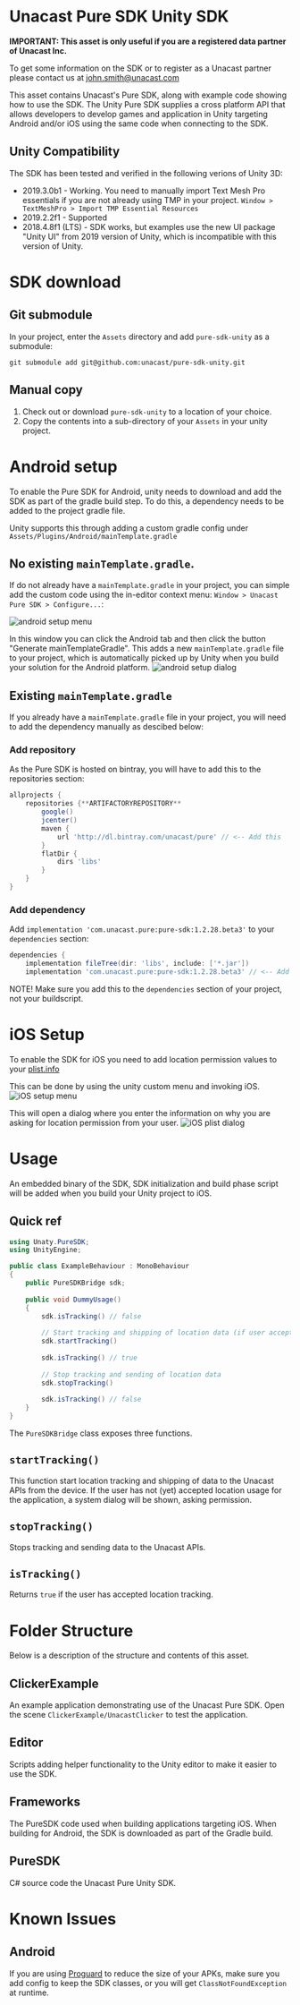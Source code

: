 # Unacast Pure SDK Unity SDK
**IMPORTANT: This asset is only useful if you are a registered data partner of Unacast Inc.**

To get some information on the SDK or to register as a Unacast partner please contact us at <john.smith@unacast.com> 

This asset contains Unacast's Pure SDK, along with example code showing how to use the SDK. 
The Unity Pure SDK supplies a cross platform API that allows developers to develop games and application 
in Unity targeting Android and/or iOS using the same code when connecting to the SDK.  

## Unity Compatibility
The SDK has been tested and verified in the following verions of Unity 3D:
- 2019.3.0b1 - Working. You need to manually import Text Mesh Pro essentials if you are not already using TMP in your project. `Window > TextMeshPro > Import TMP Essential Resources`
- 2019.2.2f1 - Supported
- 2018.4.8f1 (LTS) - SDK works, but examples use the new UI package "Unity UI" from 2019 version of Unity, which is incompatible with this version of Unity.


# SDK download

## Git submodule
In your project, enter the  `Assets` directory and add `pure-sdk-unity` as a submodule:
```
git submodule add git@github.com:unacast/pure-sdk-unity.git
```
    
## Manual copy
1. Check out or download `pure-sdk-unity` to a location of your choice.
2. Copy the contents into a sub-directory of your `Assets` in your unity project.

# Android setup
To enable the Pure SDK for Android, unity needs to download and add the SDK as part of the gradle build step. 
To do this, a dependency needs to be added to the project gradle file. 

Unity supports this through adding a custom gradle config under `Assets/Plugins/Android/mainTemplate.gradle`

## No existing `mainTemplate.gradle`.
If do not already have a `mainTemplate.gradle` in your project, you can simple add the custom code using the in-editor context menu:
`Window > Unacast Pure SDK > Configure...`:

![android setup menu](menu.png)

In this window you can click the Android tab and then click the button "Generate mainTemplateGradle". 
This adds a new `mainTemplate.gradle` file to your project, which is automatically picked up by Unity when you build your solution for the Android platform.
![android setup dialog](android_setup.png)

## Existing `mainTemplate.gradle`
If you already have a `mainTemplate.gradle` file in your project, you will need to add the dependency manually as descibed below:

### Add repository
As the Pure SDK is hosted on bintray, you will have to add this to the repositories section:

```groovy
allprojects {
    repositories {**ARTIFACTORYREPOSITORY**
        google()
        jcenter()
        maven {
            url 'http://dl.bintray.com/unacast/pure' // <-- Add this
        }         
        flatDir {
            dirs 'libs'
        }
    }
}
``` 

### Add dependency
Add `implementation 'com.unacast.pure:pure-sdk:1.2.28.beta3'` to your `dependencies` section: 

```groovy
dependencies {
    implementation fileTree(dir: 'libs', include: ['*.jar'])
    implementation 'com.unacast.pure:pure-sdk:1.2.28.beta3' // <-- Add this
```
NOTE! Make sure you add this to the `dependencies` section of your project, not your buildscript. 

# iOS Setup
To enable the SDK for iOS you need to add location permission values to your [plist.info](https://developer.apple.com/library/archive/documentation/General/Reference/InfoPlistKeyReference/Articles/AboutInformationPropertyListFiles.html) 

This can be done by using the unity custom menu and invoking iOS.
![iOS setup menu](menu.png)

This will open a dialog where you enter the information on why you are asking for location permission from your user.
![iOS plist dialog](ios_setup.png)
# Usage
An embedded binary of the SDK, SDK initialization and build phase script will be added when you build your Unity project to iOS. 
## Quick ref

```csharp
using Unaty.PureSDK;
using UnityEngine;

public class ExampleBehaviour : MonoBehaviour
{
    public PureSDKBridge sdk; 
    
    public void DummyUsage()
    {
        sdk.isTracking() // false
        
        // Start tracking and shipping of location data (if user accepts system dialog)
        sdk.startTracking()
        
        sdk.isTracking() // true
        
        // Stop tracking and sending of location data
        sdk.stopTracking() 
        
        sdk.isTracking() // false
    } 
}
```

The `PureSDKBridge` class exposes three functions.

## `startTracking()`
This function start location tracking and shipping of data to the Unacast APIs from the device. If the user has not (yet) accepted 
location usage for the application, a system dialog will be shown, asking permission.

## `stopTracking()`
Stops tracking and sending data to the Unacast APIs. 

## `isTracking()`
Returns `true` if the user has accepted location tracking.

# Folder Structure
Below is a description of the structure and contents of this asset.

## ClickerExample
An example application demonstrating use of the Unacast Pure SDK. 
Open the scene `ClickerExample/UnacastClicker` to test the application.

## Editor
Scripts adding helper functionality to the Unity editor to make it easier to use the SDK.

## Frameworks
The PureSDK code used when building applications targeting iOS.
When building for Android, the SDK is downloaded as part of the Gradle build.

## PureSDK
C# source code the Unacast Pure Unity SDK.


# Known Issues

## Android
If you are using [Proguard](https://www.guardsquare.com/en/products/proguard) to reduce the size of your APKs, make sure you add config to keep the SDK classes, or you will get `ClassNotFoundException` at runtime.